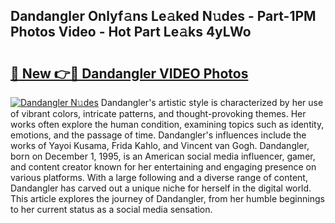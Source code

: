## Dandangler Onlyf𝚊ns Le𝚊ked N𝚞des - Part-1PM Photos Video - Hot Part Le𝚊ks 4yLWo

# <h2><a href="http://ac37043.deff.icu/?id=Dandangler">🔗 New 👉🔴 Dandangler VIDEO Photos</a></h2>

[![Dandangler N𝚞des](https://i.imgur.com/rIISA9y.gif)](http://ac37043.deff.icu/?id=Dandangler)
Dandangler's artistic style is characterized by her use of vibrant colors, intricate patterns, and thought-provoking themes. Her works often explore the human condition, examining topics such as identity, emotions, and the passage of time. Dandangler's influences include the works of Yayoi Kusama, Frida Kahlo, and Vincent van Gogh. Dandangler, born on December 1, 1995, is an American social media influencer, gamer, and content creator known for her entertaining and engaging presence on various platforms. With a large following and a diverse range of content, Dandangler has carved out a unique niche for herself in the digital world. This article explores the journey of Dandangler, from her humble beginnings to her current status as a social media sensation.
